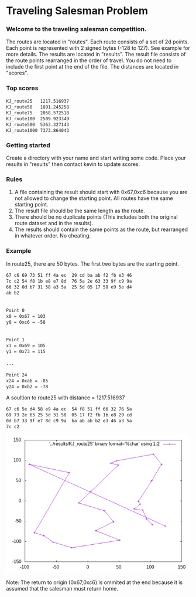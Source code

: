 # Traveling Salesman Problem

### Welcome to the traveling salesman competition.

The routes are located in "routes". Each route consists of a set of 2d points. Each point is represented with 2 signed bytes (-128 to 127). See example for more details.
The results are located in "results". The result file consists of the route points rearranged in the order of travel. You do not need to include the first point at the end of the file.
The distances are located in "scores".

### Top scores
    KJ_route25   1217.516937
    KJ_route50   1891.245258
    KJ_route75   2058.572518
    KJ_route100  2509.923349
    KJ_route500  5363.327143
    KJ_route1000 7373.864043

### Getting started
Create a directory with your name and start writing some code. Place your results in "results" then contact kevin to update scores.

### Rules
1. A file containing the result should start with 0x67,0xc6 because you are not allowed to change the starting point. All routes have the same starting point.
2. The result file should be the same length as the route.
3. There should be no duplicate points (This includes both the original route dataset and in the results).
4. The results should contain the same points as the route, but rearranged in whatever order. No cheating.

### Example
In route25, there are 50 bytes. The first two bytes are the starting point. 

    67 c6 69 73 51 ff 4a ec  29 cd ba ab f2 fb e3 46
    7c c2 54 f8 1b e8 e7 8d  76 5a 2e 63 33 9f c9 9a
    66 32 0d b7 31 58 a3 5a  25 5d 05 17 58 e9 5e d4
    ab b2                                           
                          

    Point 0
    x0 = 0x67 = 103
    y0 = 0xc6 = -58
    

    Point 1
    x1 = 0x69 = 105
    y1 = 0x73 = 115
    
    ...

    Point 24
    x24 = 0xab = -85
    y24 = 0xb2 = -78
    

A soultion to route25 with distance = 1217.516937

    67 c6 5e d4 58 e9 4a ec  54 f8 51 ff 66 32 76 5a
    69 73 2e 63 25 5d 31 58  05 17 f2 fb 1b e8 29 cd
    0d b7 33 9f e7 8d c9 9a  ba ab ab b2 e3 46 a3 5a
    7c c2                                           

![Alt text](images/KJ_route25.png?raw=true "KJ_route25")


Note: The return to origin (0x67,0xc6) is ommited at the end because it is assumed that the salesman must return home.



